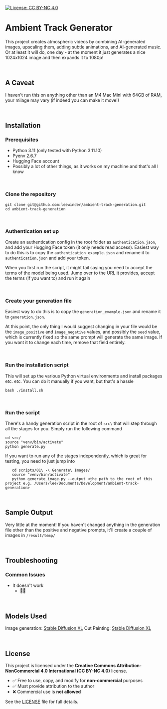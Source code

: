 [![License: CC BY-NC 4.0](https://img.shields.io/badge/License-CC%20BY--NC%204.0-lightgrey.svg)](https://creativecommons.org/licenses/by-nc/4.0/)


# Ambient Track Generator
This project creates atmospheric videos by combining AI-generated images, upscaling them, adding subtle animations, and AI-generated music.  Or at least it will do, one day - at the moment it just generates a nice 1024x1024 image and then expands it to 1080p!

&nbsp; 
## A Caveat
I haven't run this on anything other than an M4 Mac Mini with 64GB of RAM, your milage may vary (if indeed you can make it move!)

&nbsp; 
## Installation

### Prerequisites 
- Python 3.11 (only tested with Python 3.11.10)
- Pyenv 2.6.7
- Hugging Face account
- Possibly a lot of other things, as it works on my machine and that's all I know

&nbsp; 
### Clone the repository

   ```
   git clone git@github.com:leewinder/ambient-track-generation.git
   cd ambient-track-generation
   ```

&nbsp; 
### Authentication set up

Create an authentication config in the root folder as `authentication.json`, and add your Hugging Face token (it only needs read access).  Easiest way to do this is to copy the `authentication_example.json` and rename it to `authentication.json` and add your token.  

When you first run the script, it might fail saying you need to accept the terms of the model being used.  Jump over to the URL it provides, accept the terms (if you want to) and run it again

&nbsp; 
### Create your generation file

Easiest way to do this is to copy the `generation_example.json` and rename it to `generation.json`.  

At this point, the only thing I would suggest changing in your file would be the `image_positive` and `image_negative` values, and possibly the `seed` value, which is currently fixed so the same prompt will generate the same image.  If you want it to change each time, remove that field entirely.

&nbsp; 
### Run the installation script

This will set up the various Python virtual environments and install packages etc. etc.  You can do it manually if you want, but that's a hassle
   ```
   bash ./install.sh
   ```


&nbsp; 
### Run the script

There's a handy generation script in the root of `src\` that will step through all the stages for you.  Simply run the following command
   ```
   cd src/
   source "venv/bin/activate"
   python generate.py
   ```

If you want to run any of the stages independently, which is great for testing, you need to just jump into 
```
   cd scripts/01\ -\ Generate\ Images/
   source "venv/bin/activate"
   python generate_image.py --output <the path to the root of this project e.g. /Users/lee/Documents/Development/ambient-track-generation>
```

&nbsp; 
## Sample Output
Very little at the moment!  If you haven't changed anything in the generation file other than the positive and negative prompts, it'll create a couple of images in `/result/temp/`

&nbsp; 
## Troubleshooting
### Common Issues
* It doesn't work
  - 🤷‍♂️

&nbsp; 
## Models Used
Image generation: [Stable Diffusion XL](https://stablediffusionxl.com/)
Out Painting: [Stable Diffusion XL](https://huggingface.co/diffusers/stable-diffusion-xl-1.0-inpainting-0.1)

&nbsp; 
## License

This project is licensed under the **Creative Commons Attribution-NonCommercial 4.0 International (CC BY-NC 4.0)** license.

- ✅ Free to use, copy, and modify for **non-commercial** purposes  
- ✅ Must provide attribution to the author  
- ❌ Commercial use is **not allowed**  

See the [LICENSE](./LICENSE) file for full details.
